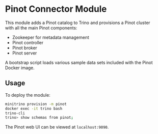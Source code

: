 # Pinot Connector Module

This module adds a Pinot catalog to Trino and provisions a Pinot cluster with
all the main Pinot components:

- Zookeeper for metadata management
- Pinot controller
- Pinot broker
- Pinot server

A bootstrap script loads various sample data sets included with the Pinot Docker
image.

## Usage

To deploy the module:

```sh
minitrino provision -m pinot
docker exec -it trino bash 
trino-cli
trino> show schemas from pinot;
```

The Pinot web UI can be viewed at `localhost:9090`.
